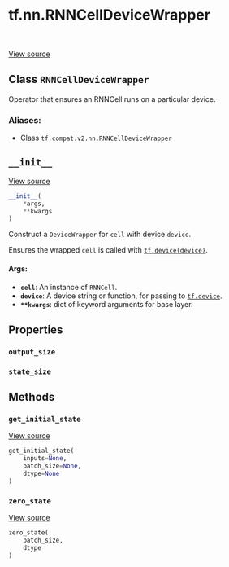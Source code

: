 <div itemscope itemtype="http://developers.google.com/ReferenceObject">
<meta itemprop="name" content="tf.nn.RNNCellDeviceWrapper" />
<meta itemprop="path" content="Stable" />
<meta itemprop="property" content="output_size"/>
<meta itemprop="property" content="state_size"/>
<meta itemprop="property" content="__init__"/>
<meta itemprop="property" content="get_initial_state"/>
<meta itemprop="property" content="zero_state"/>
</div>

# tf.nn.RNNCellDeviceWrapper

<!-- Insert buttons -->

<table class="tfo-notebook-buttons tfo-api" align="left">
</table>

<a target="_blank" href="/code/stable/tensorflow/python/keras/layers/rnn_cell_wrapper_v2.py">View source</a>



## Class `RNNCellDeviceWrapper`

<!-- Start diff -->
Operator that ensures an RNNCell runs on a particular device.



### Aliases:

* Class `tf.compat.v2.nn.RNNCellDeviceWrapper`


<!-- Placeholder for "Used in" -->


<h2 id="__init__"><code>__init__</code></h2>

<a target="_blank" href="/code/stable/tensorflow/python/keras/layers/rnn_cell_wrapper_v2.py">View source</a>

``` python
__init__(
    *args,
    **kwargs
)
```

Construct a `DeviceWrapper` for `cell` with device `device`.

Ensures the wrapped `cell` is called with <a href="../../tf/device.md"><code>tf.device(device)</code></a>.

#### Args:


* <b>`cell`</b>: An instance of `RNNCell`.
* <b>`device`</b>: A device string or function, for passing to <a href="../../tf/device.md"><code>tf.device</code></a>.
* <b>`**kwargs`</b>: dict of keyword arguments for base layer.



## Properties

<h3 id="output_size"><code>output_size</code></h3>




<h3 id="state_size"><code>state_size</code></h3>






## Methods

<h3 id="get_initial_state"><code>get_initial_state</code></h3>

<a target="_blank" href="/code/stable/tensorflow/python/keras/layers/recurrent.py">View source</a>

``` python
get_initial_state(
    inputs=None,
    batch_size=None,
    dtype=None
)
```




<h3 id="zero_state"><code>zero_state</code></h3>

<a target="_blank" href="/code/stable/tensorflow/python/ops/rnn_cell_wrapper_impl.py">View source</a>

``` python
zero_state(
    batch_size,
    dtype
)
```






